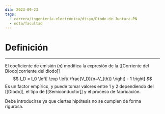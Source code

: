 ```yaml
---
dia: 2023-09-23
tags:
  - carrera/ingeniería-electrónica/dispo/Diodo-de-Juntura-PN
  - nota/facultad
---
```

# Definición
---
El coeficiente de emisión ($n$) modifica la expresión de la [[Corriente del Diodo|corriente del diodo]] $$ I_D = I_0 \left[ \exp \left( \frac{V_D}{n~V_{th}} \right) - 1 \right] $$
Es un factor empírico, y puede tomar valores entre $1$ y $2$ dependiendo del [[Diodo]], el tipo de [[Semiconductor]] y el proceso de fabricación.

Debe introducirse ya que ciertas hipótesis no se cumplen de forma rigurosa. 